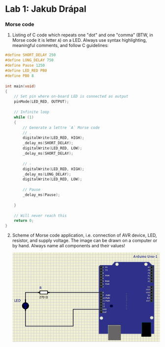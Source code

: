 # Lab 1: Jakub Drápal

### Morse code

1. Listing of C code which repeats one "dot" and one "comma" (BTW, in Morse code it is letter `A`) on a LED. Always use syntax highlighting, meaningful comments, and follow C guidelines:

```c
#define SHORT_DELAY 250
#define LONG_DELAY 750
#define Pause 1250
#define LED_RED PB0
#define PB0 8

int main(void)
{
    // Set pin where on-board LED is connected as output
    pinMode(LED_RED, OUTPUT);

    // Infinite loop
    while (1)
    {
        // Generate a lettre `A` Morse code
        // .
        digitalWrite(LED_RED, HIGH);
        _delay_ms(SHORT_DELAY);
        digitalWrite(LED_RED, LOW);
        _delay_ms(SHORT_DELAY);

        // -
        digitalWrite(LED_RED, HIGH);
        _delay_ms(LONG_DELAY);
        digitalWrite(LED_RED, LOW);

        // Pause
        _delay_ms(Pause);

    }

    // Will never reach this
    return 0;
}
```

2. Scheme of Morse code application, i.e. connection of AVR device, LED, resistor, and supply voltage. The image can be drawn on a computer or by hand. Always name all components and their values!

    ![schema](images/schema.png)